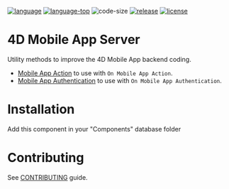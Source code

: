 [![language](https://img.shields.io/static/v1?label=language&message=4d&color=blue)](https://developer.4d.com/)
[![language-top](https://img.shields.io/github/languages/top/4d-for-ios/4D-Mobile-App-Server.svg)](https://developer.4d.com/)
![code-size](https://img.shields.io/github/languages/code-size/4d-for-ios/4D-Mobile-App-Server.svg)
[![release](https://img.shields.io/github/v/release/4d-for-ios/4D-Mobile-App-Server)](https://github.com/4d-for-ios/4D-Mobile-App-Servere/releases/latest)
[![license](https://img.shields.io/github/license/4d-for-ios/4D-Mobile-App-Server)](LICENSE)

# 4D Mobile App Server

Utility methods to improve the 4D Mobile App backend coding.

- [Mobile App Action](Documentation/Methods/Mobile%20App%20Action.md) to use with `On Mobile App Action`.
- [Mobile App Authentication](Documentation/Methods/Mobile%20App%20Authentication.md) to use with `On Mobile App Authentication`.

# Installation

Add this component in your "Components" database folder

# Contributing #

See [CONTRIBUTING](CONTRIBUTING.md) guide.
